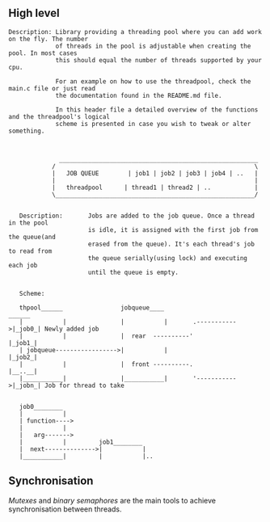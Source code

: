 ## High level
	
	Description: Library providing a threading pool where you can add work on the fly. The number
	             of threads in the pool is adjustable when creating the pool. In most cases
	             this should equal the number of threads supported by your cpu.
	         
	             For an example on how to use the threadpool, check the main.c file or just read
	             the documentation found in the README.md file.
	
	             In this header file a detailed overview of the functions and the threadpool's logical
	             scheme is presented in case you wish to tweak or alter something. 
	
	
	
	              _______________________________________________________        
	            /                                                       \
	            |   JOB QUEUE        | job1 | job2 | job3 | job4 | ..   |
	            |                                                       |
	            |   threadpool      | thread1 | thread2 | ..            |
	            \_______________________________________________________/
	
	
	   Description:       Jobs are added to the job queue. Once a thread in the pool
	                      is idle, it is assigned with the first job from the queue(and
	                      erased from the queue). It's each thread's job to read from 
	                      the queue serially(using lock) and executing each job
	                      until the queue is empty.
	
	
	   Scheme:
	
	   thpool______                jobqueue____                      ______ 
	   |           |               |           |       .----------->|_job0_| Newly added job
	   |           |               |  rear  ----------'             |_job1_|
	   | jobqueue----------------->|           |                    |_job2_|
	   |           |               |  front ----------.             |__..__| 
	   |___________|               |___________|       '----------->|_jobn_| Job for thread to take
	
	
	   job0________ 
	   |           |
	   | function---->
	   |           |
	   |   arg------->
	   |           |         job1________ 
	   |  next-------------->|           |
	   |___________|         |           |..


## Synchronisation

*Mutexes* and *binary semaphores* are the main tools to achieve synchronisation between threads.
